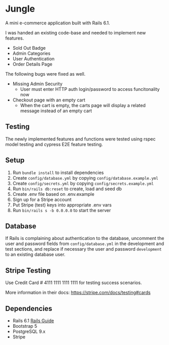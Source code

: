# Jungle

A mini e-commerce application built with Rails 6.1.

I was handed an existing code-base and needed to implement new features.

- Sold Out Badge
- Admin Categories
- User Authentication
- Order Details Page

The following bugs were fixed as well.

- Missing Admin Security
  - User must enter HTTP auth login/password to access funcitonality now
- Checkout page with an empty cart
  - When the cart is empty, the carts page will display a related message instead of an empty cart

## Testing

The newly implemented features and functions were tested using rspec model testing and cypress E2E feature testing.

## Setup

1. Run `bundle install` to install dependencies
2. Create `config/database.yml` by copying `config/database.example.yml`
3. Create `config/secrets.yml` by copying `config/secrets.example.yml`
4. Run `bin/rails db:reset` to create, load and seed db
5. Create .env file based on .env.example
6. Sign up for a Stripe account
7. Put Stripe (test) keys into appropriate .env vars
8. Run `bin/rails s -b 0.0.0.0` to start the server

## Database

If Rails is complaining about authentication to the database, uncomment the user and password fields from `config/database.yml` in the development and test sections, and replace if necessary the user and password `development` to an existing database user.

## Stripe Testing

Use Credit Card # 4111 1111 1111 1111 for testing success scenarios.

More information in their docs: <https://stripe.com/docs/testing#cards>

## Dependencies

- Rails 6.1 [Rails Guide](http://guides.rubyonrails.org/v6.1/)
- Bootstrap 5
- PostgreSQL 9.x
- Stripe
